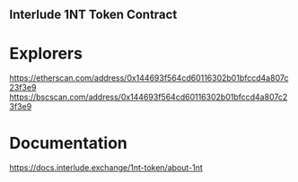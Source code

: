 ## Interlude 1NT Token Contract

# Explorers
https://etherscan.com/address/0x144693f564cd60116302b01bfccd4a807c23f3e9
https://bscscan.com/address/0x144693f564cd60116302b01bfccd4a807c23f3e9

# Documentation
https://docs.interlude.exchange/1nt-token/about-1nt